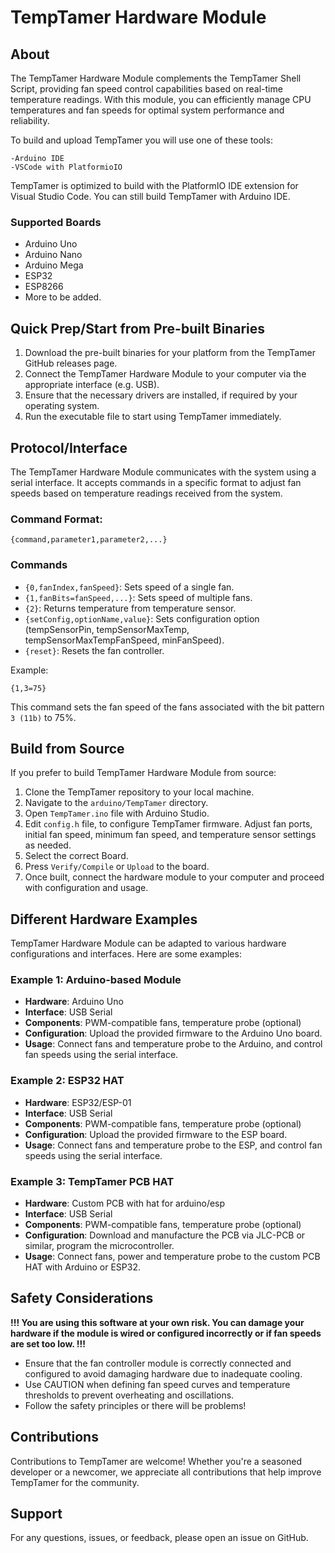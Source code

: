# TempTamer Hardware Module

## About

The TempTamer Hardware Module complements the TempTamer Shell Script, providing fan speed control capabilities based on real-time temperature readings.
With this module, you can efficiently manage CPU temperatures and fan speeds for optimal system performance and reliability.

To build and upload TempTamer you will use one of these tools:

    -Arduino IDE
    -VSCode with PlatformioIO

TempTamer is optimized to build with the PlatformIO IDE extension for Visual Studio Code. You can still build TempTamer with Arduino IDE.

### Supported Boards
- Arduino Uno
- Arduino Nano
- Arduino Mega
- ESP32
- ESP8266
- More to be added.

## Quick Prep/Start from Pre-built Binaries

1. Download the pre-built binaries for your platform from the TempTamer GitHub releases page.
2. Connect the TempTamer Hardware Module to your computer via the appropriate interface (e.g. USB).
3. Ensure that the necessary drivers are installed, if required by your operating system.
4. Run the executable file to start using TempTamer immediately.

## Protocol/Interface

The TempTamer Hardware Module communicates with the system using a serial interface.
It accepts commands in a specific format to adjust fan speeds based on temperature readings received from the system.

### Command Format:

```
{command,parameter1,parameter2,...}
```

### Commands

- `{0,fanIndex,fanSpeed}`: Sets speed of a single fan.
- `{1,fanBits=fanSpeed,...}`: Sets speed of multiple fans.
- `{2}`: Returns temperature from temperature sensor.
- `{setConfig,optionName,value}`: Sets configuration option (tempSensorPin, tempSensorMaxTemp, tempSensorMaxTempFanSpeed, minFanSpeed).
- `{reset}`: Resets the fan controller.

Example:
```
{1,3=75}
```

This command sets the fan speed of the fans associated with the bit pattern `3 (11b)` to 75%.

## Build from Source

If you prefer to build TempTamer Hardware Module from source:
1. Clone the TempTamer repository to your local machine.
2. Navigate to the `arduino/TempTamer` directory.
3. Open `TempTamer.ino` file with Arduino Studio.
4. Edit `config.h` file, to configure TempTamer firmware. Adjust fan ports, initial fan speed, minimum fan speed, and temperature sensor settings as needed.
5. Select the correct Board.
6. Press `Verify/Compile` or `Upload` to the board.
7. Once built, connect the hardware module to your computer and proceed with configuration and usage.


## Different Hardware Examples

TempTamer Hardware Module can be adapted to various hardware configurations and interfaces. Here are some examples:

### Example 1: Arduino-based Module

- **Hardware**: Arduino Uno
- **Interface**: USB Serial
- **Components**: PWM-compatible fans, temperature probe (optional)
- **Configuration**: Upload the provided firmware to the Arduino Uno board.
- **Usage**: Connect fans and temperature probe to the Arduino, and control fan speeds using the serial interface.

### Example 2: ESP32 HAT

- **Hardware**: ESP32/ESP-01
- **Interface**: USB Serial
- **Components**: PWM-compatible fans, temperature probe (optional)
- **Configuration**: Upload the provided firmware to the ESP board.
- **Usage**: Connect fans and temperature probe to the ESP, and control fan speeds using the serial interface.

### Example 3: TempTamer PCB HAT

- **Hardware**: Custom PCB with hat for arduino/esp
- **Interface**: USB Serial
- **Components**: PWM-compatible fans, temperature probe (optional)
- **Configuration**: Download and manufacture the PCB via JLC-PCB or similar, program the microcontroller.
- **Usage**: Connect fans, power and temperature probe to the custom PCB HAT with Arduino or ESP32. 

## Safety Considerations

**!!! You are using this software at your own risk. You can damage your hardware if the module is wired or configured incorrectly or if fan speeds are set too low. !!!**

- Ensure that the fan controller module is correctly connected and configured to avoid damaging hardware due to inadequate cooling.
- Use CAUTION when defining fan speed curves and temperature thresholds to prevent overheating and oscillations.
- Follow the safety principles or there will be problems!

## Contributions

Contributions to TempTamer are welcome!
Whether you're a seasoned developer or a newcomer, we appreciate all contributions that help improve TempTamer for the community.

## Support

For any questions, issues, or feedback, please open an issue on GitHub.
